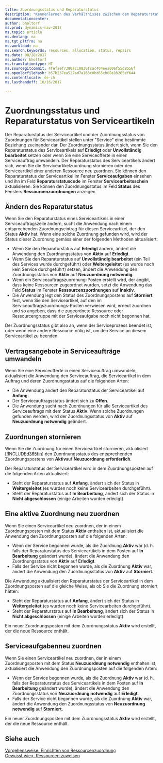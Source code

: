 ```yaml
---
title: Zuordnungsstatus und Reparaturstatus
description: "Kennenlernen des Verhältnisses zwischen dem Reparaturstatus der Serviceartikel und dem Zuordnungsstatus von Zuordnungen."
documentationcenter: 
author: bholtorf
ms.prod: dynamics-nav-2017
ms.topic: article
ms.devlang: na
ms.tgt_pltfrm: na
ms.workload: na
ms.search.keywords: resources, allocation, status, repairs
ms.date: 08/28/2017
ms.author: bholtorf
ms.translationtype: HT
ms.sourcegitcommit: 4fefaef7380ac10836fcac404eea006f55d8556f
ms.openlocfilehash: b57b237ea527ad7a163c0bd65cb08e8b285ef644
ms.contentlocale: de-ch
ms.lasthandoff: 10/16/2017

---
```

# <a name="allocation-status-and-repair-status-of-service-items"></a>Zuordnungsstatus und Reparaturstatus von Serviceartikeln
Der Reparaturstatus der Serviceartikel und der Zuordnungsstatus von Zuordnungen für Serviceartikel stellen unter "Service" eine bestimmte Beziehung zueinander dar. Der Zuordnungsstatus ändert sich, wenn Sie den Reparaturstatus des Serviceartikels auf **Erledigt** oder **Unvollständig bearbeitet** setzen oder wenn Sie eine Serviceofferte in einen Serviceauftrag umwandeln. Der Reparaturstatus des Serviceartikels ändert sich, wenn Sie die Serviceartikelzuordnung stornieren oder den Serviceartikel einer anderen Ressource neu zuordnen. Sie können den Reparaturstatus der Serviceartikel im Fenster **Serviceaufgaben** einsehen und ihn im Feld **Reparaturstatuscode** im Fenster **Servicearbeitsschein** aktualisieren. Sie können den Zuordnungsstatus im Feld **Status** des Fensters **Ressourcenzuordnungen** anzeigen.  
  
## <a name="changing-repair-status"></a>Ändern des Reparaturstatus  
Wenn Sie den Reparaturstatus eines Serviceartikels in einer Serviceauftragszeile ändern, sucht die Anwendung nach einem entsprechenden Zuordnungseintrag für diesen Serviceartikel, der den Status **Aktiv** hat. Wenn eine solche Zuordnung gefunden wird, wird der Status dieser Zuordnung gemäss einer der folgenden Methoden aktualisiert:  
  
* Wenn Sie den Reparaturstatus auf **Erledigt** ändern, ändert die Anwendung den Zuordnungsstatus von **Aktiv** auf **Erledigt**.  
* Wenn Sie den Reparaturstatus auf **Unvollständig bearbeitet** (ein Teil des Services wurde durchgeführt) oder **Weitergeleitet** (es wurde noch kein Service durchgeführt) setzen, ändert die Anwendung den Zuordnungsstatus von **Aktiv** auf **Neuzuordnung notwendig**.  
* Wenn ein Serviceauftragszuordnung-Posten erstellt wird, der angibt, dass keine Ressourcen zugeordnet wurden, setzt die Anwendung das Feld **Status** im Fenster **Ressourcenzuordnungen** auf **Inaktiv**.  
* Die Anwendung legt den Status des Zuordnungspostens auf **Storniert** fest, wenn Sie den Serviceartikel, auf den im Serviceauftragszuordnungs-Posten verwiesen wird, erneut zuordnen und so angeben, dass die zugeordnete Ressource oder Ressourcengruppe mit der Serviceaufgabe noch nicht begonnen hat.  
  
Der Zuordnungsstatus gibt also an, wenn der Serviceprozess beendet ist, oder wenn eine andere Ressource nötig ist, um den Service an diesem Serviceartikel zu beenden.  
  
## <a name="converting-service-quotes-to-service-orders"></a>Vertragsangebote in Serviceaufträge umwandeln  
Wenn Sie eine Serviceofferte in einen Serviceauftrag umwandeln, aktualisiert die Anwendung den Serviceauftrag, die Serviceartikel in dem Auftrag und deren Zuordnungsstatus auf die folgenden Arten:  
  
* Die Anwendung ändert den Reparaturstatus der Serviceartikel auf **Anfang**.  
* Der Serviceauftragsstatus ändert sich zu **Offen**.  
* Die Anwendung sucht nach Zuordnungen für alle Serviceartikel des Serviceauftrags mit dem Status **Aktiv**. Wenn solche Zuordnungen gefunden werden, wird der Zuordnungsstatus von **Aktiv** auf **Neuzuordnung notwendig** geändert.  
  
## <a name="canceling-allocations"></a>Zuordnungen stornieren  
Wenn Sie die Zuordnung für einen Serviceartikel stornieren, aktualisiert [!INCLUDE[d365fin](includes/d365fin_md.md)] den Zuordnungsstatus des entsprechenden Zuordnungspostens von **Aktiv**auf **Neuzuordnung erforderlich**.

Der Reparaturstatus der Serviceartikel wird in dem Zuordnungsposten auf die folgenden Arten aktualisiert:  
  
* Steht der Reparaturstatus auf **Anfang**, ändert sich der Status in **Weitergeleitet** (es wurden noch keine Servicearbeiten durchgeführt).  
* Steht der Reparaturstatus auf **In Bearbeitung**, ändert sich der Status in **Nicht abgeschlossen** (einige Arbeiten wurden erledigt).  
  
## <a name="reallocating-an-active-allocation-entry"></a>Eine aktive Zuordnung neu zuordnen  
Wenn Sie einen Serviceartikel neu zuordnen, der in einem Zuordnungsposten mit dem Status **Aktiv** enthalten ist, aktualisiert die Anwendung den Zuordnungsposten auf die folgenden Arten:  
  
* Wenn der Service begonnen wurde, als die Zuordnung **Aktiv** war (d. h. falls der Reparaturstatus des Serviceartikels in dem Posten auf **In Bearbeitung** geändert wurde), ändert die Anwendung den Zuordnungsstatus von **Aktiv** auf **Erledigt**.  
* Falls der Service nicht begonnen wurde, als die Zuordnung **Aktiv** war, ändert die Anwendung den Zuordnungsstatus von **Aktiv** auf **Storniert**.  
  
Die Anwendung aktualisiert den Reparaturstatus der Serviceartikel in dem Zuordnungsposten auf die gleiche Weise, als ob Sie die Zuordnung storniert hätten:  
  
* Steht der Reparaturstatus auf **Anfang**, ändert sich der Status in **Weitergeleitet** (es wurden noch keine Servicearbeiten durchgeführt).  
* Steht der Reparaturstatus auf **In Bearbeitung**, ändert sich der Status in **Nicht abgeschlossen** (einige Arbeiten wurden erledigt).  
  
Ein neuer Zuordnungsposten mit dem Zuordnungsstatus **Aktiv** wird erstellt, der die neue Ressource enthält.  
  
## <a name="reallocating-a-service-item"></a>Serviceaufgabenneu zuordnen  
Wenn Sie einen Serviceartikel neu zuordnen, der in einem Zuordnungsposten mit dem Status **Neuzuordnung notwendig** enthalten ist, aktualisiert die Anwendung den Zuordnungsposten auf die folgenden Arten:  
  
* Wenn der Service begonnen wurde, als die Zuordnung **Aktiv** war (d. h. falls der Reparaturstatus des Serviceartikels in dem Posten auf **In Bearbeitung** geändert wurde), ändert die Anwendung den Zuordnungsstatus von **Neuzuordnung notwendig** auf **Erledigt**.  
* Falls der Service nicht begonnen wurde, als die Zuordnung **Aktiv** war, ändert die Anwendung den Zuordnungsstatus von **Neuzuordnung notwendig** auf **Storniert**.  
  
Ein neuer Zuordnungsposten mit dem Zuordnungsstatus **Aktiv** wird erstellt, der die neue Ressource enthält.  
  
## <a name="see-also"></a>Siehe auch  
[Vorgehensweise: Einrichten von Ressourcenzuordnung](service-how-setup-resource-allocation.md)  
[Gewusst wie<. Ressourcen zuweisen](service-how-to-allocate-resources.md)  


